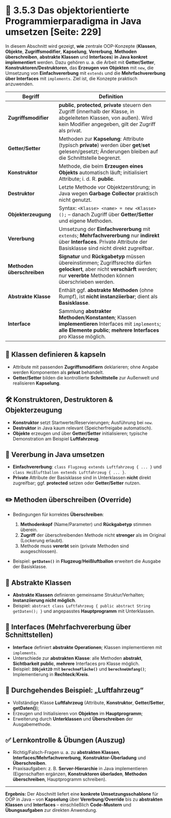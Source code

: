 # 🧩 3.5.3 Das objektorientierte Programmierparadigma in Java umsetzen  [Seite: 229]

In diesem Abschnitt wird gezeigt, **wie** zentrale OOP-Konzepte (**Klassen**, **Objekte**, **Zugriffsmodifier**, **Kapselung**, **Vererbung**, **Methoden überschreiben**, **abstrakte Klassen** und **Interfaces**) **in Java konkret implementiert** werden. Dazu gehören u. a. die Arbeit mit **Getter/Setter**, **Konstruktoren/Destruktoren**, das **Erzeugen von Objekten** mit `new`, die Umsetzung von **Einfachvererbung** mit `extends` und die **Mehrfachvererbung über Interfaces** mit `implements`. Ziel ist, die Konzepte praktisch anzuwenden. 

| **Begriff**                | **Definition**                                                                                                                                                                         |
| -------------------------- | -------------------------------------------------------------------------------------------------------------------------------------------------------------------------------------- |
| **Zugriffsmodifier**       | **public**, **protected**, **private** steuern den Zugriff (innerhalb der Klasse, in abgeleiteten Klassen, von außen). Wird kein Modifier angegeben, gilt der Zugriff als privat.      |
| **Getter/Setter**          | Methoden zur **Kapselung**: Attribute (typisch **private**) werden über **get**/**set** gelesen/gesetzt; Änderungen bleiben auf die Schnittstelle begrenzt.                            |
| **Konstruktor**            | Methode, die beim **Erzeugen eines Objekts** automatisch läuft; initialisiert Attribute; i. d. R. **public**.                                                                          |
| **Destruktor**             | Letzte Methode vor Objektzerstörung; in Java wegen **Garbage Collector** praktisch nicht genutzt.                                                                                      |
| **Objekterzeugung**        | Syntax: `<Klasse> <name> = new <Klasse>();` – danach Zugriff über **Getter/Setter** und eigene Methoden.                                                                               |
| **Vererbung**              | Umsetzung der **Einfachvererbung** mit `extends`; **Mehrfachvererbung** nur **indirekt** über **Interfaces**. Private Attribute der Basisklasse sind nicht direkt zugreifbar.          |
| **Methoden überschreiben** | **Signatur** und **Rückgabetyp** müssen übereinstimmen; Zugriffsrechte dürfen **gelockert**, aber nicht **verschärft** werden; nur **vererbte** Methoden können überschrieben werden.  |
| **Abstrakte Klasse**       | Enthält ggf. **abstrakte Methoden** (ohne Rumpf), ist **nicht instanziierbar**; dient als **Basisklasse**.                                                                             |
| **Interface**              | Sammlung **abstrakter Methoden**/**Konstanten**; Klassen **implementieren** Interfaces mit `implements`; **alle Elemente public**; **mehrere Interfaces** pro Klasse möglich.          |

## 🧱 Klassen definieren & kapseln

* Attribute mit passenden **Zugriffsmodifiern** deklarieren; ohne Angabe werden Komponenten als **privat** behandelt.
* **Getter/Setter** bilden die kontrollierte **Schnittstelle** zur Außenwelt und realisieren **Kapselung**. 

## 🛠️ Konstruktoren, Destruktoren & Objekterzeugung

* **Konstruktor** setzt Startwerte/Reservierungen; Ausführung bei `new`.
* **Destruktor** in Java kaum relevant (Speicherfreigabe automatisch).
* **Objekte** erzeugen und über **Getter/Setter** initialisieren; typische Demonstration am Beispiel **Luftfahrzeug**. 

## 🌳 Vererbung in Java umsetzen

* **Einfachvererbung**: `class Flugzeug extends Luftfahrzeug { ... }` und `class Heißluftballon extends Luftfahrzeug { ... }`.
* **Private** Attribute der Basisklasse sind in Unterklassen **nicht** direkt zugreifbar; ggf. **protected** setzen oder **Getter/Setter** nutzen. 

## ✏️ Methoden überschreiben (Override)

* Bedingungen für korrektes **Überschreiben**:

  1. **Methodenkopf** (Name/Parameter) und **Rückgabetyp** stimmen überein.
  2. **Zugriff** der überschreibenden Methode nicht **strenger** als im Original (Lockerung erlaubt).
  3. Methode muss **vererbt** sein (private Methoden sind ausgeschlossen).
* Beispiel: **`getDaten()`** in **Flugzeug**/**Heißluftballon** erweitert die Ausgabe der Basisklasse. 

## 🧰 Abstrakte Klassen

* **Abstrakte Klassen** definieren gemeinsame Struktur/Verhalten; **Instanziierung nicht möglich**.
* Beispiel: `abstract class Luftfahrzeug { public abstract String getDaten(); }` und angepasstes **Hauptprogramm** mit Unterklassen. 

## 🔌 Interfaces (Mehrfachvererbung über Schnittstellen)

* **Interface** definiert **abstrakte Operationen**; Klassen implementieren mit `implements`.
* Unterschiede zur **abstrakten Klasse**: alle Methoden **abstrakt**, **Sichtbarkeit public**, **mehrere** Interfaces pro Klasse möglich.
* Beispiel: **`IObjekt2D`** mit **`berechneFläche()`** und **`berechneUmfang()`**; Implementierung in **Rechteck**/**Kreis**.

## 🧪 Durchgehendes Beispiel: „Luftfahrzeug“

* Vollständige Klasse **Luftfahrzeug** (Attribute, **Konstruktor**, **Getter/Setter**, **getDaten()**);
* Erzeugen und Initialisieren von **Objekten** im **Hauptprogramm**;
* Erweiterung durch **Unterklassen** und **Überschreiben** der Ausgabemethode.

## ✅ Lernkontrolle & Übungen (Auszug)

* Richtig/Falsch-Fragen u. a. zu **abstrakten Klassen**, **Interfaces/Mehrfachvererbung**, **Konstruktor-Überladung** und **Überschreiben**.
* Praxisaufgaben: z. B. **Server-Hierarchie** in Java implementieren (Eigenschaften ergänzen, **Konstruktoren überladen**, **Methoden überschreiben**, Hauptprogramm schreiben). 

---

**Ergebnis:** Der Abschnitt liefert eine **konkrete Umsetzungsschablone** für OOP in Java – von **Kapselung** über **Vererbung**/**Override** bis zu **abstrakten Klassen** und **Interfaces** – einschließlich **Code-Mustern** und **Übungsaufgaben** zur direkten Anwendung.
